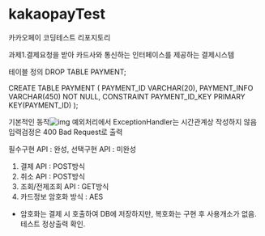 # kakaopayTest
카카오페이 코딩테스트 리포지토리

과제1.결제요청을 받아 카드사와 통신하는 인터페이스를 제공하는 결제시스템

테이블 정의
DROP TABLE PAYMENT;

CREATE TABLE PAYMENT (
    PAYMENT_ID VARCHAR(20), 
    PAYMENT_INFO VARCHAR(450) NOT NULL,
    CONSTRAINT PAYMENT_ID_KEY PRIMARY KEY(PAYMENT_ID)
);

기본적인 동작![img](https://user-images.githubusercontent.com/48255013/123556147-859aab00-d7c4-11eb-8f19-1a235fa0ee3d.png)
예외처리에서 ExceptionHandler는 시간관계상 작성하지 않음
입력검정은 400 Bad Request로 출력

필수구현 API : 완성, 선택구현 API : 미완성
1. 결제 API : POST방식
2. 취소 API : POST방식
3. 조회/전제조회 API : GET방식
4. 카드정보 암호화 방식 : AES
- 암호화는 결제 시 호출하여 DB에 저장하지만, 복호화는 구현 후 사용개소가 없음. 테스트 정상출력 확인.


